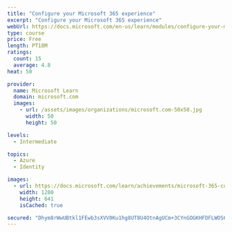 ```yaml
---
title: "Configure your Microsoft 365 experience"
excerpt: "Configure your Microsoft 365 experience"
webUrl: https://docs.microsoft.com/en-us/learn/modules/configure-your-microsoft-365-experience/
type: course
price: Free
length: PT18M
ratings:
  count: 15
  average: 4.8
heat: 50

provider:
  name: Microsoft Learn
  domain: microsoft.com
  images:
    - url: /assets/images/organizations/microsoft.com-50x50.jpg
      width: 50
      height: 50

levels:
  - Intermediate

topics:
  - Azure
  - Identity

images:
  - url: https://docs.microsoft.com/learn/achievements/microsoft-365-configure-experience-social.png
    width: 1280
    height: 641
    isCached: true

secured: "Dhym8rWwUBtkl1FEwb3sXVV0Ku1hg8UT8U4OtnAgUCm+3CYnGOGKHFDFLWOS6Nh1PmUzHnof6e6zT8ApOrM1OIau38vKI8h63qBFg7yrX5+6O3QOwcFG0cH26uKLLaQAPcnBR6xxiIolGMiS1aFoHrtpzUUf+P8IWUG0mSQibFTKKLFladZpuAMkF455eLF7YCct0eOrT5RZOTUoHd6Gx0AC8dL1gVy6b8wam8TCbwfjwxXfSywJ7pecMxqZmIfogTWde61tVFV5lZfTxWaRpMufIP4s2l1LaBbpq2kOIvkf1kVNrIFDYM59GMLd9G4HpZp/enWmSrKUXD01C9mapAA7sVDyXLq2weItAxiK0laSO8xDZzWo5ZplD+Ku+PweLvd9HTx7zZIaYnMMyFMM44V2tQv77AhYLCs/9/b/M8s=;aq57L5wuZxgdyDE5YiFrVQ=="
---
```


